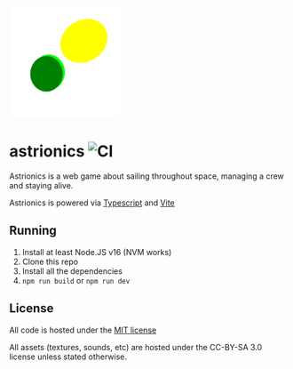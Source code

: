<img src="./public/textures/logo.svg" width="200">

# astrionics ![CI](https://github.com/JaurenTauri-Studios/astrionics/workflows/Content%20Integration/badge.svg)

Astrionics is a web game about sailing throughout space, managing a crew and staying alive.

Astrionics is powered via [Typescript](https://typescriptlang.org) and [Vite](https://vitejs.org)

## Running

1. Install at least Node.JS v16 (NVM works)
2. Clone this repo
3. Install all the dependencies
4. `npm run build` or `npm run dev`

## License

All code is hosted under the [MIT license](https://opensource.org/licenses/MIT)

All assets (textures, sounds, etc) are hosted under the CC-BY-SA 3.0 license unless stated otherwise.
